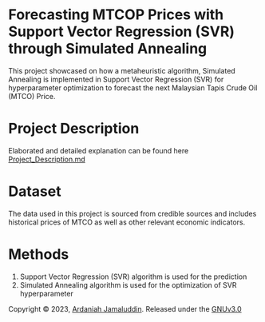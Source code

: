 # Forecasting MTCOP Prices with Support Vector Regression (SVR) through Simulated Annealing 
This project showcased on how a metaheuristic algorithm, Simulated Annealing is implemented in Support Vector Regression (SVR) for hyperparameter optimization to forecast the next Malaysian Tapis Crude Oil (MTCO) Price.


# Project Description
Elaborated and detailed explanation can be found here [Project_Description.md](https://github.com/ArdaniahJ/Forecasting_MTCO_Prices_with_SVR_through_Simulated_Annealing/blob/9e58fe08fbea466c1bdf842d61356b8ac11cf996/Project_Description.md)

# Dataset
The data used in this project is sourced from credible sources and includes historical prices of MTCO as well as other relevant economic indicators.

# Methods
1. Support Vector Regression (SVR) algorithm is used for the prediction
2. Simulated Annealing algorithm is used for the optimization of SVR hyperparameter

Copyright © 2023, [Ardaniah Jamaluddin](https://github.com/ArdaniahJ). Released under the [GNUv3.0](https://github.com/ArdaniahJ/Forecasting_MTCO_Prices_with_SVR_through_Simulated_Annealing/blob/c67a9922748cfda3f987c824683b36306d358009/LICENSE)
